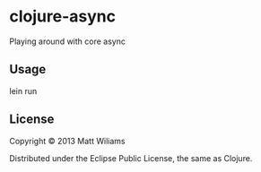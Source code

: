 # clojure-async

Playing around with core async

## Usage

lein run


## License

Copyright © 2013 Matt Wiliams

Distributed under the Eclipse Public License, the same as Clojure.
